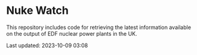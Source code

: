 # Nuke Watch

This repository includes code for retrieving the latest information available on the output of EDF nuclear power plants in the UK.

Last updated: 2023-10-09 03:08